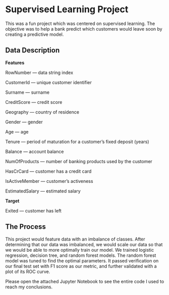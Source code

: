 # Supervised Learning Project

This was a fun project which was centered on supervised learning. The objective was to help a bank predict which customers would leave soon by creating a predictive model.

## Data Description

__Features__

RowNumber — data string index

CustomerId — unique customer identifier

Surname — surname

CreditScore — credit score

Geography — country of residence

Gender — gender

Age — age

Tenure — period of maturation for a customer’s fixed deposit (years)

Balance — account balance

NumOfProducts — number of banking products used by the customer

HasCrCard — customer has a credit card

IsActiveMember — customer’s activeness

EstimatedSalary — estimated salary


__Target__

Exited — сustomer has left

## The Process

This project would feature data with an imbalance of classes. After determining that our data was imbalanced, we would scale our data so that we would be able to more optimally train our model. We trained logistic regression, decision tree, and random forest models. The random forest model was tuned to find the optimal parameters. It passed verification on our final test set with F1 score as our metric, and further validated with a plot of its ROC curve.

Please open the attached Jupyter Notebook to see the entire code I used to reach my conclusions.
